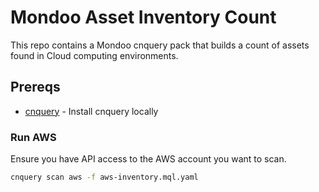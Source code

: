 # Mondoo Asset Inventory Count

This repo contains a Mondoo cnquery pack that builds a count of assets found in Cloud computing environments.

## Prereqs

- [cnquery](https://cnquery.io) - Install cnquery locally

### Run AWS

Ensure you have API access to the AWS account you want to scan. 

```bash
cnquery scan aws -f aws-inventory.mql.yaml
```